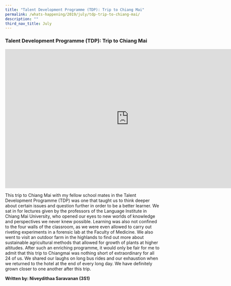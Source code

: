 ```yaml
---
title: "Talent Development Programme (TDP): Trip to Chiang Mai"
permalink: /whats-happening/2019/july/tdp-trip-to-chiang-mai/
description: ""
third_nav_title: July
---
```

### **Talent Development Programme (TDP): Trip to Chiang Mai**

<iframe allowfullscreen="true" height="450" width="800" frameborder="0" src="https://docs.google.com/presentation/d/e/2PACX-1vRemdFb7Uvj4wnR0I-mUW-N3EiIrChkzz0azVc-_Rg0SFkVSxj4CuInFi8trXbK3Qp83GAZaEYTAgxZ/embed?start=false&amp;loop=false&amp;delayms=3000"></iframe>

This trip to Chiang Mai with my fellow school mates in the Talent Development Programme (TDP) was one that taught us to think deeper about certain issues and question further in order to be a better learner. We sat in for lectures given by the professors of the Language Institute in Chiang Mai University, who opened our eyes to new worlds of knowledge and perspectives we never knew possible. Learning was also not confined to the four walls of the classroom, as we were even allowed to carry out riveting experiments in a forensic lab at the Faculty of Medicine. We also went to visit an outdoor farm in the highlands to find out more about sustainable agricultural methods that allowed for growth of plants at higher altitudes. After such an enriching programme, it would only be fair for me to admit that this trip to Chiangmai was nothing short of extraordinary for all 24 of us. We shared our laughs on long bus rides and our exhaustion when we returned to the hotel at the end of every long day. We have definitely grown closer to one another after this trip.

**Written by: Niveydithaa Saravanan (3S1)**


